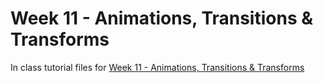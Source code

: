 # Week 11 - Animations, Transitions & Transforms

In class tutorial files for [Week 11 - Animations, Transitions & Transforms](https://mad9013.github.io/F2022/modules/week11/)
